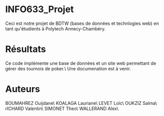 # INFO633_Projet
Ceci est notre projet de BDTW (bases de données et technlogies web) en tant qu'étudients à Polytech Annecy-Chambéry.

# Résultats
Ce code implémente une base de données et un site web permettant de gérer des tournois de poker.\\
Une documenation est à venir.

# Auteurs 
BOUMAHREZ Ouijdane\\
KOALAGA Lauriane\\
LEVET Loïc\\
OUKZIZ Salma\\
rICHARD Valentin\\
SIMONET Theo\\
WALLERAND Alex\\
